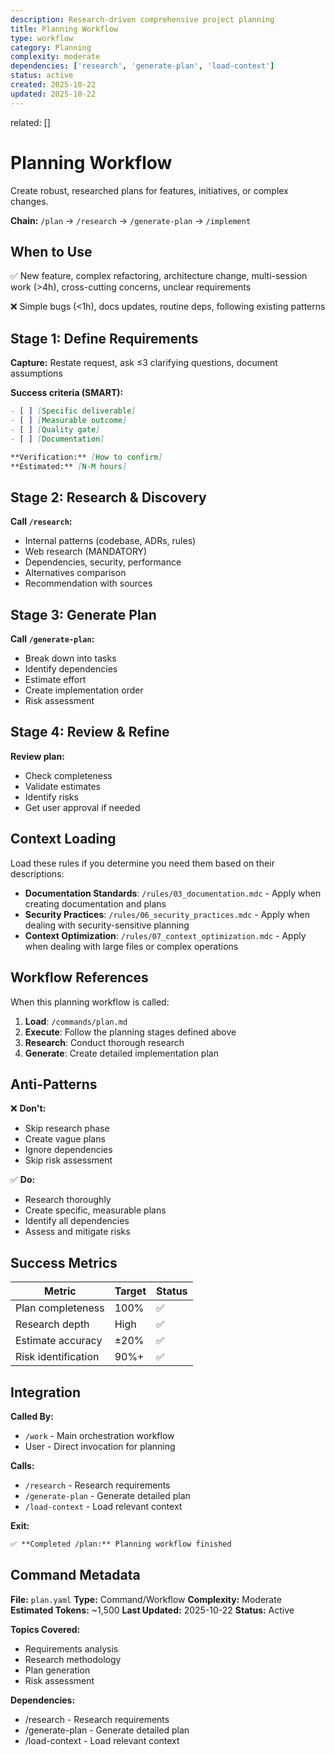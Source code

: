 ```yaml
---
description: Research-driven comprehensive project planning
title: Planning Workflow
type: workflow
category: Planning
complexity: moderate
dependencies: ['research', 'generate-plan', 'load-context']
status: active
created: 2025-10-22
updated: 2025-10-22
---
```


related: []

# Planning Workflow

Create robust, researched plans for features, initiatives, or complex changes.

**Chain:** `/plan` → `/research` → `/generate-plan` → `/implement`

## When to Use

✅ New feature, complex refactoring, architecture change, multi-session work (>4h), cross-cutting concerns, unclear requirements

❌ Simple bugs (<1h), docs updates, routine deps, following existing patterns

## Stage 1: Define Requirements

**Capture:** Restate request, ask ≤3 clarifying questions, document assumptions

**Success criteria (SMART):**

```markdown
- [ ] [Specific deliverable]
- [ ] [Measurable outcome]
- [ ] [Quality gate]
- [ ] [Documentation]

**Verification:** [How to confirm]
**Estimated:** [N-M hours]
```

## Stage 2: Research & Discovery

**Call `/research`:**

- Internal patterns (codebase, ADRs, rules)
- Web research (MANDATORY)
- Dependencies, security, performance
- Alternatives comparison
- Recommendation with sources

## Stage 3: Generate Plan

**Call `/generate-plan`:**

- Break down into tasks
- Identify dependencies
- Estimate effort
- Create implementation order
- Risk assessment

## Stage 4: Review & Refine

**Review plan:**

- Check completeness
- Validate estimates
- Identify risks
- Get user approval if needed

## Context Loading

Load these rules if you determine you need them based on their descriptions:

- **Documentation Standards**: `/rules/03_documentation.mdc` - Apply when creating documentation and plans
- **Security Practices**: `/rules/06_security_practices.mdc` - Apply when dealing with security-sensitive planning
- **Context Optimization**: `/rules/07_context_optimization.mdc` - Apply when dealing with large files or complex operations

## Workflow References

When this planning workflow is called:

1. **Load**: `/commands/plan.md`
2. **Execute**: Follow the planning stages defined above
3. **Research**: Conduct thorough research
4. **Generate**: Create detailed implementation plan

## Anti-Patterns

❌ **Don't:**

- Skip research phase
- Create vague plans
- Ignore dependencies
- Skip risk assessment

✅ **Do:**

- Research thoroughly
- Create specific, measurable plans
- Identify all dependencies
- Assess and mitigate risks

## Success Metrics

| Metric | Target | Status |
|--------|--------|--------|
| Plan completeness | 100% | ✅ |
| Research depth | High | ✅ |
| Estimate accuracy | ±20% | ✅ |
| Risk identification | 90%+ | ✅ |

## Integration

**Called By:**

- `/work` - Main orchestration workflow
- User - Direct invocation for planning

**Calls:**

- `/research` - Research requirements
- `/generate-plan` - Generate detailed plan
- `/load-context` - Load relevant context

**Exit:**

```markdown
✅ **Completed /plan:** Planning workflow finished
```

## Command Metadata

**File:** `plan.yaml`
**Type:** Command/Workflow
**Complexity:** Moderate
**Estimated Tokens:** ~1,500
**Last Updated:** 2025-10-22
**Status:** Active

**Topics Covered:**

- Requirements analysis
- Research methodology
- Plan generation
- Risk assessment

**Dependencies:**

- /research - Research requirements
- /generate-plan - Generate detailed plan
- /load-context - Load relevant context
